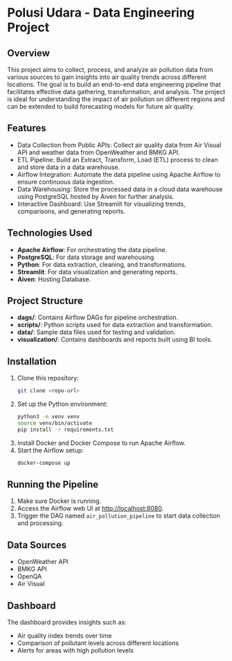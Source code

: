 # Polusi Udara - Data Engineering Project

## Overview

This project aims to collect, process, and analyze air pollution data from various sources to gain insights into air quality trends across different locations. The goal is to build an end-to-end data engineering pipeline that facilitates effective data gathering, transformation, and analysis. The project is ideal for understanding the impact of air pollution on different regions and can be extended to build forecasting models for future air quality.

## Features

- Data Collection from Public APIs: Collect air quality data from Air Visual API and weather data from OpenWeather and BMKG API.
- ETL Pipeline: Build an Extract, Transform, Load (ETL) process to clean and store data in a data warehouse.
- Airflow Integration: Automate the data pipeline using Apache Airflow to ensure continuous data ingestion.
- Data Warehousing: Store the processed data in a cloud data warehouse using PostgreSQL hosted by Aiven for further analysis.
- Interactive Dashboard: Use Streamlit for visualizing trends, comparisons, and generating reports.

## Technologies Used

- **Apache Airflow**: For orchestrating the data pipeline.
- **PostgreSQL**: For data storage and warehousing.
- **Python**: For data extraction, cleaning, and transformations.
- **Streamlit**: For data visualization and generating reports.
- **Aiven**: Hosting Database.

## Project Structure

- **dags/**: Contains Airflow DAGs for pipeline orchestration.
- **scripts/**: Python scripts used for data extraction and transformation.
- **data/**: Sample data files used for testing and validation.
- **visualization/**: Contains dashboards and reports built using BI tools.

## Installation

1. Clone this repository:
   ```sh
   git clone <repo-url>
   ```
2. Set up the Python environment:
   ```sh
   python3 -m venv venv
   source venv/bin/activate
   pip install -r requirements.txt
   ```
3. Install Docker and Docker Compose to run Apache Airflow.
4. Start the Airflow setup:
   ```sh
   docker-compose up
   ```

## Running the Pipeline

1. Make sure Docker is running.
2. Access the Airflow web UI at [http://localhost:8080](http://localhost:8080).
3. Trigger the DAG named `air_pollution_pipeline` to start data collection and processing.

## Data Sources

- OpenWeather API
- BMKG API
- OpenQA
- Air Visual

## Dashboard

The dashboard provides insights such as:
- Air quality index trends over time
- Comparison of pollutant levels across different locations
- Alerts for areas with high pollution levels
